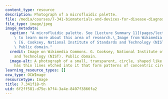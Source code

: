 ```yaml
---
content_type: resource
description: Photograph of a microfluidic palette.
file: /media/courses/7-341-biomaterials-and-devices-for-disease-diagnosis-and-therapy-fall-2018/6f2ff581d75eb7f43a4e8407f3866fa2_7-341f18-th.jpg
file_type: image/jpeg
image_metadata:
  caption: "A microfluidic palette. See [Lecture Summary 11](pages/lecture-summaries#week11)\
    \ to learn more about this area of research.\_Image from Wikimedia Commons, by\
    \ [G. Cooksey, National Institute of Standards and Technology (NIST)](https://commons.wikimedia.org/wiki/File:Microfluidic_palette_(5880463875).jpg).\
    \ Public domain."
  credit: Image on Wikimedia Commons. G. Cooksey, National Institute of Standards
    and Technology (NIST). Public domain.
  image-alt: A photograph of a small, transparent, circle, shaped like a disc. It
    has thin lines etched into it that form patterns of concentric circles and polygons.
learning_resource_types: []
ocw_type: OCWImage
resourcetype: Image
title: 7.341f18-th
uid: 6f2ff581-d75e-b7f4-3a4e-8407f3866fa2
---
```

